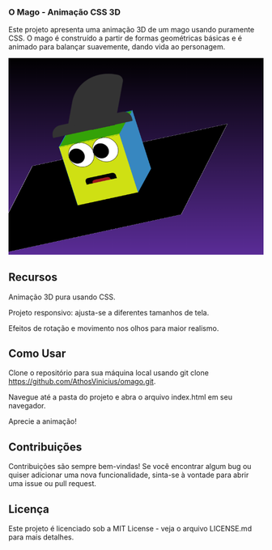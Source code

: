 ### O Mago - Animação CSS 3D

Este projeto apresenta uma animação 3D de um mago usando puramente CSS. O mago é construído a partir de formas geométricas básicas e é animado para balançar suavemente, dando vida ao personagem.

![imgage](https://github.com/AthosVinicius/omago/blob/main/cover.PNG)

## Recursos

Animação 3D pura usando CSS.

Projeto responsivo: ajusta-se a diferentes tamanhos de tela.

Efeitos de rotação e movimento nos olhos para maior realismo.

## Como Usar

Clone o repositório para sua máquina local usando git clone https://github.com/AthosVinicius/omago.git.

Navegue até a pasta do projeto e abra o arquivo index.html em seu navegador.

Aprecie a animação!

## Contribuições

Contribuições são sempre bem-vindas! Se você encontrar algum bug ou quiser adicionar uma nova funcionalidade, sinta-se à vontade para abrir uma issue ou pull request.

## Licença

Este projeto é licenciado sob a MIT License - veja o arquivo LICENSE.md para mais detalhes.
